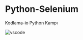 # Python-Selenium
Kodlama-io Python Kampı

![vscode](https://user-images.githubusercontent.com/106090276/229165969-257bf2c1-68c9-4111-b0eb-9ec6c257a86b.png)
